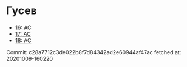 # Гусев
- [16: AC](16.md)
- [17: AC](17.md)
- [18: AC](18.md)

Commit: c28a7712c3de022b8f7d84342ad2e60944af47ac
 fetched at: 20201009-160220
